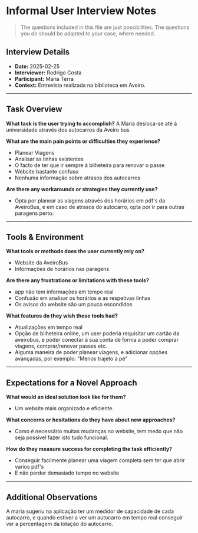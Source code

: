 # Informal User Interview Notes 

> 	The questions included in this file are just possibilities. The questions you do should be adapted to your case, where needed.

## Interview Details 
- **Date:** 2025-02-25 
- **Interviewer:** Rodrigo Costa
- **Participant:**  Maria Terra
- **Context:** Entrevista realizada na biblioteca em Aveiro.

--- 
## Task Overview 

 **What task is the user trying to accomplish?** 
A Maria desloca-se até á universidade através dos autocarros da Aveiro bus

**What are the main pain points or difficulties they experience?** 
- Planear Viagens
- Analisar as linhas existentes
- O facto de ter que ir sempre á bilheteira para renovar o passe
- Website bastante confuso
- Nenhuma informação sobre atrasos dos autocarros

**Are there any workarounds or strategies they currently use?** 
-  Opta por planear as viagens através dos horários em pdf's da AveiroBus, e em caso de atrasos do autocarro, opta por ir para outras paragens perto.

---- 
## Tools & Environment 
**What tools or methods does the user currently rely on?** 
- Website da AveiroBus
- Informações de horários nas paragens

**Are there any frustrations or limitations with these tools?** 
- app não tem informações em tempo real
- Confusão em analisar os horários e as respetivas linhas
- Os avisos do website são um pouco escondidos

**What features do they wish these tools had?** 
- Atualizações em tempo real
- Opção de bilheteira online, um user poderia requisitar um cartão da aveirobus, e poder conectar á sua conta de forma a poder comprar viagens, comprar/renovar passes etc.
- Alguma maneira de poder planear viagens, e adicionar opções avançadas, por exemplo: "Menos trajeto a pé"
--- 
## Expectations for a Novel Approach 

**What would an ideal solution look like for them?** 
- Um website mais organizado e eficiente.

**What concerns or hesitations do they have about new approaches?** 
- Como é necessário muitas mudanças no website, tem medo que não seja possivel fazer isto tudo funcional.

**How do they measure success for completing the task efficiently?** 
- Conseguir facilmente planear uma viagem completa sem ter que abrir varios pdf's
- E não perder demasiado tempo no website

--- 
## Additional Observations 
A maria sugeriu na aplicação ter um medidor de capacidade de cada autocarro, e quando estiver a ver um autocarro em tempo real conseguir ver a percentagem da lotação do autocarro.